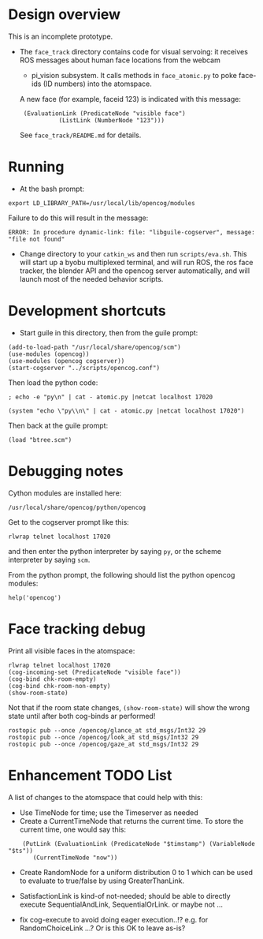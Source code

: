 
Design overview
===============
This is an incomplete prototype.

* The `face_track` directory contains code for visual servoing: it
  receives ROS messages about human face locations from the webcam
  + pi_vision subsystem.  It calls methods in `face_atomic.py` to
  poke face-ids (ID numbers) into the atomspace.

  A new face (for example, faceid 123) is indicated with this message:
  ```
   (EvaluationLink (PredicateNode "visible face")
             (ListLink (NumberNode "123")))
  ```
  See `face_track/README.md` for details.


Running
=======

* At the bash prompt:
```
export LD_LIBRARY_PATH=/usr/local/lib/opencog/modules
```
Failure to do this will result in the message:
```
ERROR: In procedure dynamic-link: file: "libguile-cogserver", message: "file not found"
```

* Change directory to your `catkin_ws` and then run `scripts/eva.sh`.
  This will start up a byobu multiplexed terminal, and will run ROS,
  the ros face tracker, the blender API and the opencog server
  automatically, and will launch most of the needed behavior scripts.


Development shortcuts
=====================
* Start guile in this directory, then from the guile prompt:
```
(add-to-load-path "/usr/local/share/opencog/scm")
(use-modules (opencog))
(use-modules (opencog cogserver))
(start-cogserver "../scripts/opencog.conf")
```
Then load the python code:
```
; echo -e "py\n" | cat - atomic.py |netcat localhost 17020

(system "echo \"py\\n\" | cat - atomic.py |netcat localhost 17020")
```
Then back at the guile prompt:
```
(load "btree.scm")
```

Debugging notes
===============

Cython modules are installed here:
```
/usr/local/share/opencog/python/opencog
```

Get to the cogserver prompt like this:
```
rlwrap telnet localhost 17020
```
and then enter the python interpreter by saying `py`, or the scheme
interpreter by saying `scm`.

From the python prompt, the following should list the python
opencog modules:
```
help('opencog')
```

Face tracking debug
===================
Print all visible faces in the atomspace:

```
rlwrap telnet localhost 17020
(cog-incoming-set (PredicateNode "visible face"))
(cog-bind chk-room-empty)
(cog-bind chk-room-non-empty)
(show-room-state)
```

Not that if the room state changes, `(show-room-state)` will show the
wrong state until after both cog-binds ar performed!

```
rostopic pub --once /opencog/glance_at std_msgs/Int32 29
rostopic pub --once /opencog/look_at std_msgs/Int32 29
rostopic pub --once /opencog/gaze_at std_msgs/Int32 29
```


Enhancement TODO List
=====================
A list of changes to the atomspace that could help with this:

* Use TimeNode for time; use the Timeserver as needed
* Create a CurrentTimeNode that returns the current time.  To store
  the current time, one would say this:
```
    (PutLink (EvaluationLink (PredicateNode "$timstamp") (VariableNode "$ts"))
       (CurrentTimeNode "now"))
```
* Create RandomNode for a uniform distribution 0 to 1 which
  can be used to evaluate to true/false by using GreaterThanLink.

* SatisfactionLink is kind-of not-needed; should be able to directly
  execute SequentialAndLink, SequentialOrLink. or maybe not ...

* fix cog-execute to avoid doing eager execution..!? e.g. for
  RandomChoiceLink ...? Or is this OK to leave as-is?
